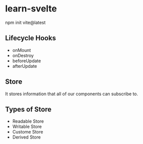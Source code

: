 # learn-svelte
npm init vite@latest
## Lifecycle Hooks
<ul>
<li>onMount</li>
<li>onDestroy</li>
<li>beforeUpdate</li>
<li>afterUpdate</li>
</ul>

## Store
It stores information that all of our components can subscribe to.

## Types of Store 
- Readable Store
- Writable Store
- Custome Store
- Derived Store
